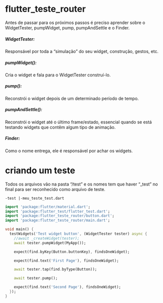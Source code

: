 # flutter_teste_router

Antes de passar para os próximos passos é preciso aprender sobre o WidgetTester, pumpWidget, pump, pumpAndSettle e o Finder.
<h5>WidgetTester:</h5> Responsável por toda a “simulação” do seu widget, construção, gestos, etc.
<h5>pumpWidget():</h5> Cria o widget e fala para o WidgetTester construí-lo.
<h5>pump():</h5> Reconstrói o widget depois de um determinado período de tempo.
<h5>pumpAndSettle():</h5> Reconstrói o widget até o último frame/estado, essencial quando se está testando widgets que contêm algum tipo de animação.
<h5>Finder:</h5> Como o nome entrega, ele é responsável por achar os widgets.

# criando um teste

Todos os arquivos vão na pasta “/test” e os nomes tem que haver “_test” no final para ser reconhecido como arquivo de teste.

`
-test
   |-meu_teste_test.dart
`



```dart
import 'package:flutter/material.dart';
import 'package:flutter_test/flutter_test.dart';
import 'package:flutter_teste_router/button.dart';
import 'package:flutter_teste_router/main.dart';

void main() {
  testWidgets('Test widget button', (WidgetTester tester) async {
    //await _createWidget(tester);
    await tester.pumpWidget(MyApp());

    expect(find.byKey(Button.buttonKey), findsOneWidget);

    expect(find.text('First Page'), findsOneWidget);

    await tester.tap(find.byType(Button));

    await tester.pump();

    expect(find.text('Second Page'), findsOneWidget);
  });
}
```